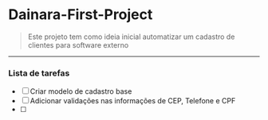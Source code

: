 # Dainara-First-Project

> Este projeto tem como ideia inicial automatizar um cadastro de clientes para software externo

--- 

### Lista de tarefas
- [ ] Criar modelo de cadastro base
- [ ] Adicionar validações nas informações de CEP, Telefone e CPF
- [ ] 